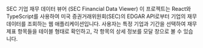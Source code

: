 SEC 기업 재무 데이터 뷰어 (SEC Financial Data Viewer)
이 프로젝트는 React와 TypeScript를 사용하여 미국 증권거래위원회(SEC)의 EDGAR API로부터 기업의 재무 데이터를 조회하는 웹 애플리케이션입니다. 사용자는 특정 기업과 기간을 선택하여 재무제표 항목들을 테이블 형태로 확인하고, 각 항목의 상세 정보를 모달 창으로 볼 수 있습니다.
